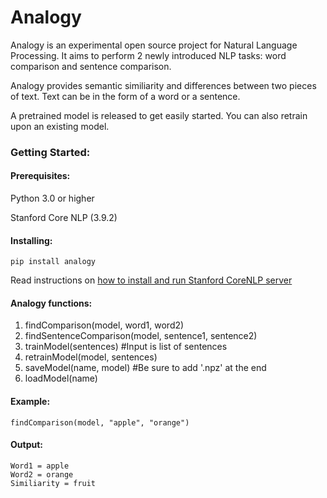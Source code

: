 # Analogy
Analogy is an experimental open source project for Natural Language Processing. It aims to perform 2 newly introduced NLP tasks: word comparison and sentence comparison.

Analogy provides semantic similiarity and differences between two pieces of text. Text can be in the form of a word or a sentence.

A pretrained model is released to get easily started. You can also retrain upon an existing model.

### Getting Started:


#### Prerequisites:
Python 3.0 or higher

Stanford Core NLP (3.9.2)

#### Installing:
```
pip install analogy
```
Read instructions on [how to install and run Stanford CoreNLP server](http://stanfordnlp.github.io/CoreNLP/corenlp-server.html#getting-started) 

#### Analogy functions:

1. findComparison(model, word1, word2)
2. findSentenceComparison(model, sentence1, sentence2)
3. trainModel(sentences) #Input is list of sentences
4. retrainModel(model, sentences)
5. saveModel(name, model) #Be sure to add '.npz' at the end
6. loadModel(name)

#### Example:
```
findComparison(model, "apple", "orange")
```
#### Output:
```
Word1 = apple
Word2 = orange
Similiarity = fruit
```
